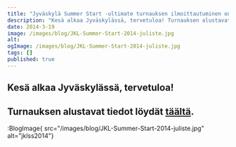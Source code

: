 ```yaml
---
title: "Jyväskylä Summer Start -ultimate turnauksen ilmoittautuminen on avattu!"
description: "Kesä alkaa Jyväskylässä, tervetuloa! Turnauksen alustavat tiedot löydät täältä."
date: 2014-3-19
image: /images/blog/JKL-Summer-Start-2014-juliste.jpg
alt:
ogImage: /images/blog/JKL-Summer-Start-2014-juliste.jpg
tags: []
published: true
---
```

Kesä alkaa Jyväskylässä, tervetuloa!
------------------------------------

Turnauksen alustavat tiedot löydät [täältä](http://jyli.fi/jyvaskyla-summer-start-2014/).
-----------------------------------------------------------------------------------------

:BlogImage{ src="/images/blog/JKL-Summer-Start-2014-juliste.jpg" alt="jklss2014"}
